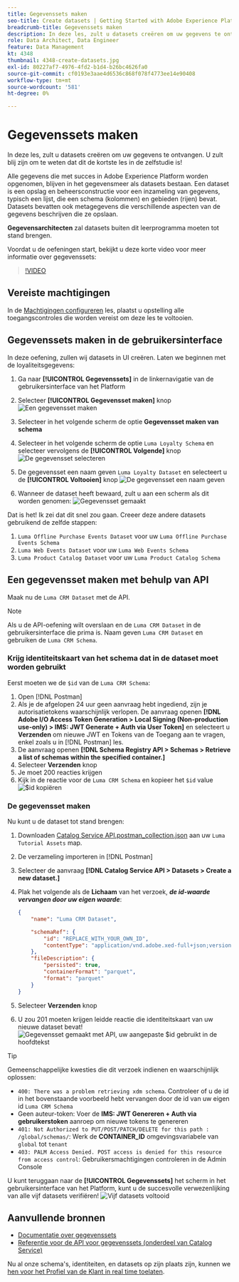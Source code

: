 ```yaml
---
title: Gegevenssets maken
seo-title: Create datasets | Getting Started with Adobe Experience Platform for Data Architects and Data Engineers
breadcrumb-title: Gegevenssets maken
description: In deze les, zult u datasets creëren om uw gegevens te ontvangen.
role: Data Architect, Data Engineer
feature: Data Management
kt: 4348
thumbnail: 4348-create-datasets.jpg
exl-id: 80227af7-4976-4fd2-b1d4-b26bc4626fa0
source-git-commit: cf0193e3aae4d6536c868f078f4773ee14e90408
workflow-type: tm+mt
source-wordcount: '581'
ht-degree: 0%

---
```


# Gegevenssets maken

<!--15min-->

In deze les, zult u datasets creëren om uw gegevens te ontvangen. U zult blij zijn om te weten dat dit de kortste les in de zelfstudie is!

Alle gegevens die met succes in Adobe Experience Platform worden opgenomen, blijven in het gegevensmeer als datasets bestaan. Een dataset is een opslag en beheersconstructie voor een inzameling van gegevens, typisch een lijst, die een schema (kolommen) en gebieden (rijen) bevat. Datasets bevatten ook metagegevens die verschillende aspecten van de gegevens beschrijven die ze opslaan.

**Gegevensarchitecten** zal datasets buiten dit leerprogramma moeten tot stand brengen.

Voordat u de oefeningen start, bekijkt u deze korte video voor meer informatie over gegevenssets:
>[!VIDEO](https://video.tv.adobe.com/v/27269?quality=12&learn=on)

## Vereiste machtigingen

In de [Machtigingen configureren](configure-permissions.md) les, plaatst u opstelling alle toegangscontroles die worden vereist om deze les te voltooien.

<!--
* Permission items **[!UICONTROL Data Management]** > **[!UICONTROL View Datasets]** and **[!UICONTROL Manage Datasets]**
* Permission item **[!UICONTROL Sandboxes]** > `Luma Tutorial`
* User-role access to the `Luma Tutorial Platform` product profile
* Developer-role access to the `Luma Tutorial Platform` product profile (for API)
-->

## Gegevenssets maken in de gebruikersinterface

In deze oefening, zullen wij datasets in UI creëren. Laten we beginnen met de loyaliteitsgegevens:

1. Ga naar **[!UICONTROL Gegevenssets]** in de linkernavigatie van de gebruikersinterface van het Platform
1. Selecteer **[!UICONTROL Gegevensset maken]** knop
   ![Een gegevensset maken](assets/datasets-createDataset.png)

1. Selecteer in het volgende scherm de optie **Gegevensset maken van schema**
1. Selecteer in het volgende scherm de optie `Luma Loyalty Schema` en selecteer vervolgens de **[!UICONTROL Volgende]** knop
   ![De gegevensset selecteren](assets/datasets-selectSchema.png)

1. De gegevensset een naam geven `Luma Loyalty Dataset` en selecteert u de **[!UICONTROL Voltooien]** knop
   ![De gegevensset een naam geven](assets/datasets-nameDataset.png)
1. Wanneer de dataset heeft bewaard, zult u aan een scherm als dit worden genomen:
   ![Gegevensset gemaakt](assets/datasets-created.png)

Dat is het! Ik zei dat dit snel zou gaan. Creeer deze andere datasets gebruikend de zelfde stappen:

1. `Luma Offline Purchase Events Dataset` voor uw `Luma Offline Purchase Events Schema`
1. `Luma Web Events Dataset` voor uw `Luma Web Events Schema`
1. `Luma Product Catalog Dataset` voor uw `Luma Product Catalog Schema`


## Een gegevensset maken met behulp van API

Maak nu de `Luma CRM Dataset` met de API.

>[!NOTE]
>
>Als u de API-oefening wilt overslaan en de `Luma CRM Dataset` in de gebruikersinterface die prima is. Naam geven `Luma CRM Dataset` en gebruiken de `Luma CRM Schema`.

### Krijg identiteitskaart van het schema dat in de dataset moet worden gebruikt

Eerst moeten we de `$id` van de `Luma CRM Schema`:

1. Open [!DNL Postman]
1. Als je de afgelopen 24 uur geen aanvraag hebt ingediend, zijn je autorisatietokens waarschijnlijk verlopen. De aanvraag openen **[!DNL Adobe I/O Access Token Generation > Local Signing (Non-production use-only) > IMS: JWT Generate + Auth via User Token]** en selecteert u **Verzenden** om nieuwe JWT en Tokens van de Toegang aan te vragen, enkel zoals u in [!DNL Postman] les.
1. De aanvraag openen **[!DNL Schema Registry API > Schemas > Retrieve a list of schemas within the specified container.]**
1. Selecteer **Verzenden** knop
1. Je moet 200 reacties krijgen
1. Kijk in de reactie voor de `Luma CRM Schema` en kopieer het `$id` value
   ![$id kopiëren](assets/dataset-crm-getSchemaId.png)

### De gegevensset maken

Nu kunt u de dataset tot stand brengen:

1. Downloaden [Catalog Service API.postman_collection.json](https://raw.githubusercontent.com/adobe/experience-platform-postman-samples/master/apis/experience-platform/Catalog%20Service%20API.postman_collection.json) aan uw `Luma Tutorial Assets` map.
1. De verzameling importeren in [!DNL Postman]
1. Selecteer de aanvraag **[!DNL Catalog Service API > Datasets > Create a new dataset.]**
1. Plak het volgende als de **Lichaam** van het verzoek, ***de id-waarde vervangen door uw eigen waarde***:

   ```json
   {
       "name": "Luma CRM Dataset",
   
       "schemaRef": {
           "id": "REPLACE_WITH_YOUR_OWN_ID",
           "contentType": "application/vnd.adobe.xed-full+json;version=1"
       },
       "fileDescription": {
           "persisted": true,
           "containerFormat": "parquet",
           "format": "parquet"
       }
   }
   ```

1. Selecteer **Verzenden** knop
1. U zou 201 moeten krijgen leidde reactie die identiteitskaart van uw nieuwe dataset bevat!
   ![Gegevensset gemaakt met API, uw aangepaste $id gebruikt in de hoofdtekst](assets/datasets-crm-created.png)

>[!TIP]
>
> Gemeenschappelijke kwesties die dit verzoek indienen en waarschijnlijk oplossen:
>
> * `400: There was a problem retrieving xdm schema`. Controleer of u de id in het bovenstaande voorbeeld hebt vervangen door de id van uw eigen id `Luma CRM Schema`
> * Geen auteur-token: Voer de **IMS: JWT Genereren + Auth via gebruikerstoken** aanroep om nieuwe tokens te genereren
> * `401: Not Authorized to PUT/POST/PATCH/DELETE for this path : /global/schemas/`: Werk de **CONTAINER_ID** omgevingsvariabele van `global` tot `tenant`
> * `403: PALM Access Denied. POST access is denied for this resource from access control`: Gebruikersmachtigingen controleren in de Admin Console



U kunt teruggaan naar de **[!UICONTROL Gegevenssets]** het scherm in het gebruikersinterface van het Platform, kunt u de succesvolle verwezenlijking van alle vijf datasets verifiëren!
![Vijf datasets voltooid](assets/datasets-allComplete.png)


## Aanvullende bronnen

* [Documentatie over gegevenssets](https://experienceleague.adobe.com/docs/experience-platform/catalog/datasets/overview.html)
* [Referentie voor de API voor gegevenssets (onderdeel van Catalog Service)](https://www.adobe.io/experience-platform-apis/references/catalog/#tag/Datasets)

Nu al onze schema&#39;s, identiteiten, en datasets op zijn plaats zijn, kunnen we [hen voor het Profiel van de Klant in real time toelaten](enable-profiles.md).
